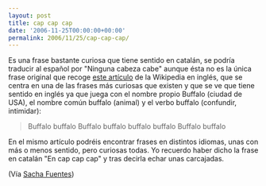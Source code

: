 ```yaml
---
layout: post
title: cap cap cap
date: '2006-11-25T00:00:00+00:00'
permalink: 2006/11/25/cap-cap-cap/
---
```

Es una frase bastante curiosa que tiene sentido en catalán, se podría traducir al español por  "Ninguna cabeza cabe" aunque ésta no es la única frase original que recoge <a href="http://en.wikipedia.org/wiki/Buffalo_buffalo_Buffalo_buffalo_buffalo_buffalo_Buffalo_buffalo">este artículo</a> de la Wikipedia en inglés, que se centra en una de las frases más curiosas que existen y que se ve que tiene sentido en inglés ya que juega con el nombre propio Buffalo (ciudad de USA), el nombre común buffalo (animal) y el verbo buffalo (confundir, intimidar):
<blockquote>Buffalo buffalo Buffalo buffalo buffalo buffalo Buffalo buffalo</blockquote>
En el mismo artículo podréis encontrar frases en distintos idiomas, unas con más o menos sentido, pero curiosas todas. Yo recuerdo haber dicho la frase en catalán "En cap cap cap" y tras decirla echar unas carcajadas.

(Vía <a href="http://www.sachafuentes.com/2006/11/25/buffalo-buffalo-buffalo-buffalo-buffalo-buffalo-buffalo-buffalo/">Sacha Fuentes</a>)
